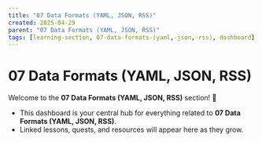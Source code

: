 ```yaml
---
title: "07 Data Formats (YAML, JSON, RSS)"
created: 2025-04-29
parent: "07 Data Formats (YAML, JSON, RSS)"
tags: [learning-section, 07-data-formats-(yaml,-json,-rss), dashboard]
---
```


# 07 Data Formats (YAML, JSON, RSS)

Welcome to the **07 Data Formats (YAML, JSON, RSS)** section! 🚀

- This dashboard is your central hub for everything related to **07 Data Formats (YAML, JSON, RSS)**.
- Linked lessons, quests, and resources will appear here as they grow.
